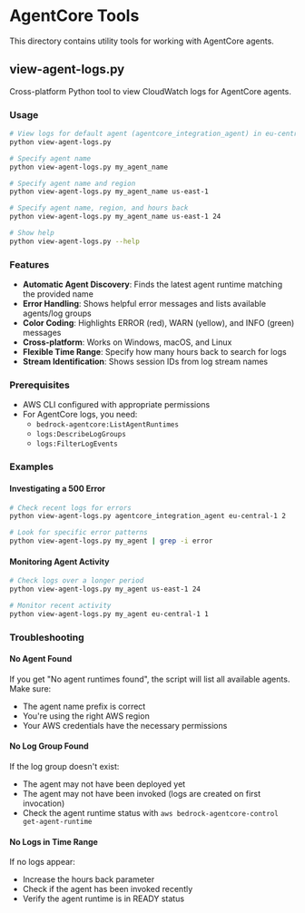 # AgentCore Tools

This directory contains utility tools for working with AgentCore agents.

## view-agent-logs.py

Cross-platform Python tool to view CloudWatch logs for AgentCore agents.

### Usage

```bash
# View logs for default agent (agentcore_integration_agent) in eu-central-1, last 1 hour
python view-agent-logs.py

# Specify agent name
python view-agent-logs.py my_agent_name

# Specify agent name and region
python view-agent-logs.py my_agent_name us-east-1

# Specify agent name, region, and hours back
python view-agent-logs.py my_agent_name us-east-1 24

# Show help
python view-agent-logs.py --help
```

### Features

- **Automatic Agent Discovery**: Finds the latest agent runtime matching the provided name
- **Error Handling**: Shows helpful error messages and lists available agents/log groups
- **Color Coding**: Highlights ERROR (red), WARN (yellow), and INFO (green) messages
- **Cross-platform**: Works on Windows, macOS, and Linux
- **Flexible Time Range**: Specify how many hours back to search for logs
- **Stream Identification**: Shows session IDs from log stream names

### Prerequisites

- AWS CLI configured with appropriate permissions
- For AgentCore logs, you need:
  - `bedrock-agentcore:ListAgentRuntimes`
  - `logs:DescribeLogGroups`
  - `logs:FilterLogEvents`

### Examples

#### Investigating a 500 Error
```bash
# Check recent logs for errors
python view-agent-logs.py agentcore_integration_agent eu-central-1 2

# Look for specific error patterns
python view-agent-logs.py my_agent | grep -i error
```

#### Monitoring Agent Activity
```bash
# Check logs over a longer period
python view-agent-logs.py my_agent us-east-1 24

# Monitor recent activity
python view-agent-logs.py my_agent eu-central-1 1
```

### Troubleshooting

#### No Agent Found
If you get "No agent runtimes found", the script will list all available agents. Make sure:
- The agent name prefix is correct
- You're using the right AWS region
- Your AWS credentials have the necessary permissions

#### No Log Group Found
If the log group doesn't exist:
- The agent may not have been deployed yet
- The agent may not have been invoked (logs are created on first invocation)
- Check the agent runtime status with `aws bedrock-agentcore-control get-agent-runtime`

#### No Logs in Time Range
If no logs appear:
- Increase the hours back parameter
- Check if the agent has been invoked recently
- Verify the agent runtime is in READY status